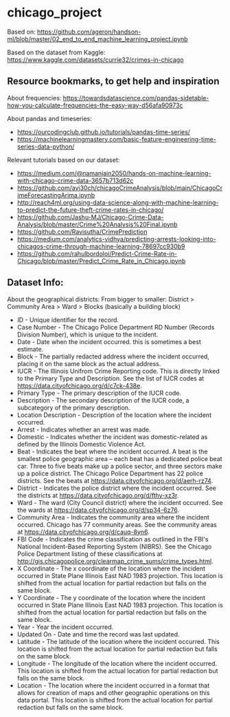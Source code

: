 # chicago_project

Based on: https://github.com/ageron/handson-ml/blob/master/02_end_to_end_machine_learning_project.ipynb

Based on the dataset from Kaggle: https://www.kaggle.com/datasets/currie32/crimes-in-chicago

## Resource bookmarks, to get help and inspiration

About frequencies: https://towardsdatascience.com/pandas-sidetable-how-you-calculate-frequencies-the-easy-way-d56afa90973c

About pandas and timeseries:

- https://ourcodingclub.github.io/tutorials/pandas-time-series/
- https://machinelearningmastery.com/basic-feature-engineering-time-series-data-python/

Relevant tutorials based on our dataset:

- https://medium.com/@namanjain2050/hands-on-machine-learning-with-chicago-crime-data-3657b713d62c
- https://github.com/avi30ch/chicagoCrimeAnalysis/blob/main/ChicagoCrimeForecastingArima.ipynb
- http://reach4ml.org/using-data-science-along-with-machine-learning-to-predict-the-future-theft-crime-rates-in-chicago/
- https://github.com/Jashu-MJ/Chicago-Crime-Data-Analysis/blob/master/Crime%20Analysis%20Final.ipynb
- https://github.com/Ravisutha/CrimePrediction
- https://medium.com/analytics-vidhya/predicting-arrests-looking-into-chicagos-crime-through-machine-learning-78697cc930b9
- https://github.com/rahulbordoloi/Predict-Crime-Rate-in-Chicago/blob/master/Predict_Crime_Rate_in_Chicago.ipynb

## Dataset Info:

About the geographical districts: From bigger to smaller: District > Community Area > Ward > Blocks (basically a building block)

- ID - Unique identifier for the record.
- Case Number - The Chicago Police Department RD Number (Records Division Number), which is unique to the incident.
- Date - Date when the incident occurred. this is sometimes a best estimate.
- Block - The partially redacted address where the incident occurred, placing it on the same block as the actual address.
- IUCR - The Illinois Unifrom Crime Reporting code. This is directly linked to the Primary Type and Description. See the list of IUCR codes at https://data.cityofchicago.org/d/c7ck-438e.
- Primary Type - The primary description of the IUCR code.
- Description - The secondary description of the IUCR code, a subcategory of the primary description.
- Location Description - Description of the location where the incident occurred.
- Arrest - Indicates whether an arrest was made.
- Domestic - Indicates whether the incident was domestic-related as defined by the Illinois Domestic Violence Act.
- Beat - Indicates the beat where the incident occurred. A beat is the smallest police geographic area – each beat has a dedicated police beat car. Three to five beats make up a police sector, and three sectors make up a police district. The Chicago Police Department has 22 police districts. See the beats at https://data.cityofchicago.org/d/aerh-rz74.
- District - Indicates the police district where the incident occurred. See the districts at https://data.cityofchicago.org/d/fthy-xz3r.
- Ward - The ward (City Council district) where the incident occurred. See the wards at https://data.cityofchicago.org/d/sp34-6z76.
- Community Area - Indicates the community area where the incident occurred. Chicago has 77 community areas. See the community areas at https://data.cityofchicago.org/d/cauq-8yn6.
- FBI Code - Indicates the crime classification as outlined in the FBI's National Incident-Based Reporting System (NIBRS). See the Chicago Police Department listing of these classifications at http://gis.chicagopolice.org/clearmap_crime_sums/crime_types.html.
- X Coordinate - The x coordinate of the location where the incident occurred in State Plane Illinois East NAD 1983 projection. This location is shifted from the actual location for partial redaction but falls on the same block.
- Y Coordinate - The y coordinate of the location where the incident occurred in State Plane Illinois East NAD 1983 projection. This location is shifted from the actual location for partial redaction but falls on the same block.
- Year - Year the incident occurred.
- Updated On - Date and time the record was last updated.
- Latitude - The latitude of the location where the incident occurred. This location is shifted from the actual location for partial redaction but falls on the same block.
- Longitude - The longitude of the location where the incident occurred. This location is shifted from the actual location for partial redaction but falls on the same block.
- Location - The location where the incident occurred in a format that allows for creation of maps and other geographic operations on this data portal. This location is shifted from the actual location for partial redaction but falls on the same block.
